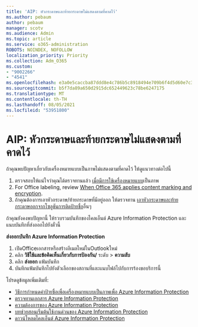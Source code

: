 ```yaml
---
title: 'AIP: หัวกระดาษและท้ายกระดาษไม่แสดงตามที่คาดไว้'
ms.author: pebaum
author: pebaum
manager: scotv
ms.audience: Admin
ms.topic: article
ms.service: o365-administration
ROBOTS: NOINDEX, NOFOLLOW
localization_priority: Priority
ms.collection: Adm_O365
ms.custom:
- "9002266"
- "4541"
ms.openlocfilehash: e3a0e5caccba87ddd8e4c786b5c8918494e709b6f4d5d60e7c31215a60b1d5d6
ms.sourcegitcommit: b5f7da89a650d2915dc652449623c78be6247175
ms.translationtype: MT
ms.contentlocale: th-TH
ms.lasthandoff: 08/05/2021
ms.locfileid: "53951800"
---
```

# <a name="aip-headers-and-footers-not-displaying-as-expected"></a>AIP: หัวกระดาษและท้ายกระดาษไม่แสดงตามที่คาดไว้

ถ้าคุณพบปัญหาเกี่ยวกับเครื่องหมายแบบเป็นภาพไม่แสดงตามที่คาดไว้ ให้ดูแนวทางต่อไปนี้

1. ตรวจสอบให้แน่ใจว่าคุณได้ตรวจทานแล้ว [เมื่อมีการใช้เครื่องหมายแบบ](https://docs.microsoft.com/azure/information-protection/configure-policy-markings#when-visual-markings-are-applied)เป็นภาพ
2. For Office labeling, review [When Office 365 applies content marking and encryption](https://docs.microsoft.com/microsoft-365/compliance/sensitivity-labels-office-apps#when-office-apps-apply-content-marking-and-encryption).
3. ถ้าคุณต้องการเอาหัวกระดาษ/ท้ายกระดาษที่มีอยู่ออก ให้ตรวจทาน [เอาหัวกระดาษและท้ายกระดาษออกจากโซลูชันการติดป้ายชื่อ](https://docs.microsoft.com/azure/information-protection/rms-client/client-admin-guide-customizations#remove-headers-and-footers-from-other-labeling-solutions)อื่นๆ

ถ้าคุณยังคงพบปัญหานี้ ให้รวบรวมบันทึกของไคลเอ็นต์ Azure Information Protection และแนบบันทึกที่ส่งออกไปยังตั๋วนี้

**ส่งออกบันทึก Azure Information Protection**

1. เปิดOfficeเอกสารหรือสร้างอีเมลใหม่ในOutlookใหม่
2. คลิก **วิธีใช้และข้อคิดเห็นเกี่ยวกับการป้องกัน/** ระดับ  >  **ความลับ**
3. คลิก **ส่งออก** แฟ้มบันทึก
4. บันทึกแฟ้มบันทึกไปยังตัวเลือกของสถานที่และแนบไฟล์ไปกับการร้องขอบริการนี้

โปรดดูข้อมูลเพิ่มเติมที่:

- [วิธีการกําหนดค่าป้ายชื่อเพื่อเครื่องหมายแบบเป็นภาพเพื่อ Azure Information Protection](https://docs.microsoft.com/azure/information-protection/configure-policy-markings)
- [ตรวจทานเอกสาร Azure Information Protection](https://docs.microsoft.com/azure/information-protection/what-is-information-protection)
- [ความต้องการของ Azure Information Protection](https://docs.microsoft.com/azure/information-protection/get-started/requirements)
- [บทช่วยสอนเริ่มต้นใช้งานด่วนของ Azure Information Protection](https://docs.microsoft.com/azure/information-protection/get-started/infoprotect-quick-start-tutorial)
- [ดาวน์โหลดไคลเอ็นต์ Azure Information Protection](https://www.microsoft.com/download/details.aspx?id=53018)
